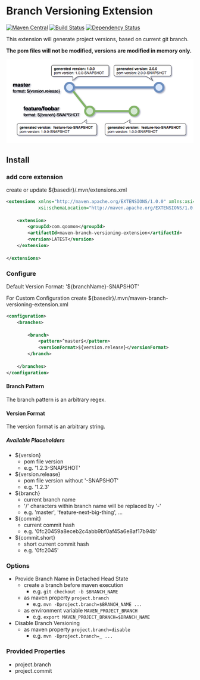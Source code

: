 # Branch Versioning Extension 
[![Maven Central](https://img.shields.io/maven-central/v/com.qoomon/maven-branch-versioning-extension.svg)](http://search.maven.org/#search%7Cga%7C1%7Cg%3A%22com.qoomon%22%20AND%20a%3A%22maven-branch-versioning-extension%22)
[![Build Status](https://travis-ci.org/qoomon/maven-branch-versioning-extension.svg?branch=master)](https://travis-ci.org/qoomon/maven-branch-versioning-extension)
[![Dependency Status](https://dependencyci.com/github/qoomon/maven-branch-versioning-extension/badge)](https://dependencyci.com/github/qoomon/maven-branch-versioning-extension)
 
This extension will generate project versions, based on current git branch.

**The pom files will not be modified, versions are modified in memory only.**

![Example](doc/MavenBranchVersioningExtension.png)

## Install 

### add core extension
create or update ${basedir}/.mvn/extensions.xml
``` xml
<extensions xmlns="http://maven.apache.org/EXTENSIONS/1.0.0" xmlns:xsi="http://www.w3.org/2001/XMLSchema-instance"
            xsi:schemaLocation="http://maven.apache.org/EXTENSIONS/1.0.0 http://maven.apache.org/xsd/core-extensions-1.0.0.xsd">

    <extension>
        <groupId>com.qoomon</groupId>
        <artifactId>maven-branch-versioning-extension</artifactId>
        <version>LATEST</version>
    </extension>

</extensions>
```

### Configure
Default Version Format: '${branchName}-SNAPSHOT'

For Custom Configuration create ${basedir}/.mvn/maven-branch-versioning-extension.xml
``` xml
<configuration>
    <branches>

        <branch>
            <pattern>^master$</pattern>
            <versionFormat>${version.release}</versionFormat>
        </branch>

    </branches>
</configuration>
```
#### Branch Pattern
The branch pattern is an arbitrary regex.

#### Version Format
The version format is an arbitrary string.

##### Available Placeholders
- ${version}
  - pom file version
  - e.g. '1.2.3-SNAPSHOT'
- ${version.release}
  - pom file version without '-SNAPSHOT'
  - e.g. '1.2.3'
- ${branch}
  - current branch name
  - '/' characters within branch name will be replaced by '-'
  - e.g. 'master', 'feature-next-big-thing', ...
- ${commit}
  - current commit hash
  - e.g. '0fc20459a8eceb2c4abb9bf0af45a6e8af17b94b'
- ${commit.short}
  - short current commit hash
  - e.g. '0fc2045'

### Options
- Provide Branch Name in Detached Head State
  - create a branch before maven execution
    - e.g. ```git checkout -b $BRANCH_NAME```
  - as maven property ```project.branch```
    - e.g. ```mvn -Dproject.branch=$BRANCH_NAME ...```
  - as environment variable ```MAVEN_PROJECT_BRANCH```
    - e.g. ```export MAVEN_PROJECT_BRANCH=$BRANCH_NAME```
- Disable Branch Versioning 
  - as maven property ```project.branch=disable```
    - e.g. ```mvn -Dproject.branch=_ ...```
 

### Provided Properties
- project.branch
- project.commit
